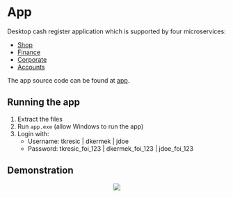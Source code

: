 # App

Desktop cash register application which is supported by four microservices:

- [Shop](https://github.com/tkresic/shop)
- [Finance](https://github.com/tkresic/finance)
- [Corporate](https://github.com/tkresic/corporate)
- [Accounts](https://github.com/tkresic/accounts)

The app source code can be found at [app](https://github.com/tkresic/app).

## Running the app

1. Extract the files
2. Run `app.exe` (allow Windows to run the app)
3. Login with:
   - Username: tkresic | dkermek | jdoe
   - Password: tkresic_foi_123 | dkermek_foi_123 | jdoe_foi_123

## Demonstration


<p align="center">
<img src="https://raw.githubusercontent.com/tkresic/app-build/main/Demonstracija.gif">
</p>
